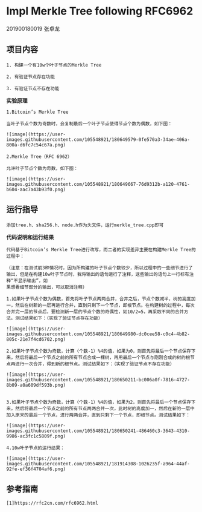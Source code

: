 # Impl Merkle Tree following RFC6962

201900180019 张卓龙


## 项目内容
    1. 构建一个有10w个叶子节点的Merkle Tree         
    
    2. 有验证节点存在功能    
    
    3. 有验证节点不存在功能        
 
 

 **实验原理**

    1.Bitcoin’s Merkle Tree

    当叶子节点个数为奇数时，会复制最后一个叶子节点使得节点个数为偶数，如下图：

    ![image](https://user-images.githubusercontent.com/105548921/180649579-0fe570a3-34ae-406a-800a-d6fc7c54c67a.png)

    2.Merkle Tree（RFC 6962）

    允许叶子节点个数为奇数，如下图：

    ![image](https://user-images.githubusercontent.com/105548921/180649667-76d9312b-a120-4761-b604-aac7a43b93f0.png)

## 运行指导

    添加tree.h、sha256.h、node.h作为头文件，运行merkle_tree.cpp即可

**代码说明和运行结果**

    代码基于Bitcoin’s Merkle Tree进行改写，而二者的实现差异主要在构建Merkle Tree的过程中：

    （注意：在测试前3种情况时，因为所构建的叶子节点个数较少，所以过程中的一些细节进行了输出，但是在构建10w叶子节点时，我将输出的语句进行了注释，这些输出的语句上一行标有注释“不显示输出”，如
    果想看细节部分的输出，可以取消注释）

    1.如果叶子节点个数为偶数，首先将叶子节点两两合并，合并之后，节点个数减半，树的高度加一，然后在树新的一层再进行合并，直到只剩下一个节点，即根节点。在构建树的过程中，每次合并完一层的节点后，要检测新一层的节点个数的奇偶性，如10/2=5，再采取不同的合并方法。测试结果如下：（实现了验证节点存在功能）

    ![image](https://user-images.githubusercontent.com/105548921/180649980-dc0cee58-c0c4-4b82-805c-21e7f4cd6702.png)

    2.如果叶子节点个数为奇数，计算（个数-1）%4的值，如果为0，则首先将最后一个节点保存下来，然后将最后一个节点之前的所有节点合成一棵树，再用最后一个节点与刚刚合成的树的根节点再进行一次合并，得到新的根节点。测试结果如下：（实现了验证节点不存在功能）

    ![image](https://user-images.githubusercontent.com/105548921/180650211-bc006a0f-7816-4727-8b09-a0a609df593b.png)


    3.如果叶子节点个数为奇数，计算（个数-1）%4的值，如果为2，则首先将最后一个节点保存下来，然后将最后一个节点之前的所有节点两两合并一次，此时树的高度加一，然后在新的一层中加入原来的最后一个节点，进行两两合并，直到只剩下一个节点，即根节点。测试结果如下：

    ![image](https://user-images.githubusercontent.com/105548921/180650241-486460c3-3643-4310-9986-ac3fc1c5809f.png)

    4.10w叶子节点的运行结果：

    ![image](https://user-images.githubusercontent.com/105548921/181914308-1026235f-a964-44af-92fe-ef36f4704af6.png)

## 参考指南
    [1]https://rfc2cn.com/rfc6962.html
